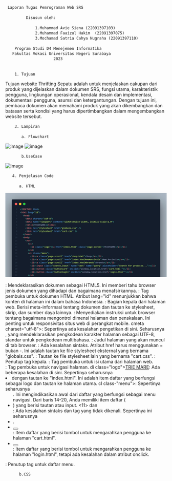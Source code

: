      Laporan Tugas Pemrograman Web SRS 

             Disusun oleh:

                 1.Muhammad Avie Siena (22091397103)
                 2.Muhammad Faaizul Hakim  (22091397075)
                 3.Mochamad Satria Cahya Nugraha (22091397110)

        Program Studi D4 Menejemen Informatika 
       Fakultas Vokasi Universitas Negeri Surabaya 
                         2023


        1. Tujuan
        
 Tujuan website Thrifting Sepatu adalah untuk menjelaskan cakupan dari produk yang dijelaskan dalam dokumen SRS, fungsi utama, karakteristik pengguna, lingkungan operasional, kendala desain dan implementasi, dokumentasi pengguna, asumsi dan ketergantungan. Dengan tujuan ini, pembaca dokumen akan memahami produk yang akan dikembangkan dan batasan serta kondisi yang harus dipertimbangkan dalam mengembangkan website tersebut.

        3. Lampiran

           a. Flowchart
              
<img width="278" alt="image" src="https://github.com/22091397103-MohammadAvieSienaMIC22/PEMWEB-7/assets/144098631/f11b06e3-13b5-41cd-8a51-1c5b4dcf4026">

<img width="208" alt="image" src="https://github.com/22091397103-MohammadAvieSienaMIC22/PEMWEB-7/assets/144098631/8c0d74eb-666e-4ee6-9768-740e3e7f37ea">

           b.UseCase 

<img width="296" alt="image" src="https://github.com/22091397103-MohammadAvieSienaMIC22/PEMWEB-7/assets/144098631/ce2b5675-a9fc-42db-b70f-d4ae7aece3f7">

       4. Penjelasan Code

          a. HTML
![Alt text](image.png)
<!DOCTYPE html>: Mendeklarasikan dokumen sebagai HTML5. Ini memberi tahu browser jenis dokumen yang dihadapi dan bagaimana menafsirkannya.
<html lang="id">: Tag pembuka untuk dokumen HTML. Atribut lang="id" menunjukkan bahwa konten di halaman ini dalam bahasa Indonesia.
<head>: Bagian kepala dari halaman web. Berisi meta-informasi tentang dokumen dan tautan ke stylesheet, skrip, dan sumber daya lainnya.
<meta name="viewport" content="width=device-width, initial-scale=1.0">: Menyediakan instruksi untuk browser tentang bagaimana mengontrol dimensi halaman dan penskalaan. Ini penting untuk responsivitas situs web di perangkat mobile.
cmeta charset="utf-8">: Sepertinya ada kesalahan pengetikan di sini. Seharusnya <meta charset="utf-8">, yang mendeklarasikan pengkodean karakter halaman sebagai UTF-8, standar untuk pengkodean multibahasa.
<title>#TEFNARF</title>: Judul halaman yang akan muncul di tab browser.
<link rel="stylesheet" href-"globals.css" />: Ada kesalahan sintaks. Atribut href harus menggunakan = bukan -. Ini adalah tautan ke file stylesheet eksternal yang bernama "globals.css".
<link rel="stylesheet" href="cart.css" />: Tautan ke file stylesheet lain yang bernama "cart.css".
</head>: Penutup tag kepala.
<body>: Tag pembuka untuk isi utama dari halaman web.
<nav>: Tag pembuka untuk navigasi halaman.
di class="logo"><a href="index.ht index.html" class="page-scroll">TRIE MARE</a></LI>: Ada beberapa kesalahan di sini. Sepertinya seharusnya <li class="logo"> dengan tautan ke "index.html". Ini adalah item daftar yang berfungsi sebagai logo dan tautan ke halaman utama.
cl class-"menu">: Sepertinya seharusnya <ul class="menu">. Ini mengindikasikan awal dari daftar yang berfungsi sebagai menu navigasi.
Dari baris 14-20, Anda memiliki item daftar (<li>) yang berisi tautan atau input.
<11> dan </li>: Ada kesalahan sintaks dan tag yang tidak dikenali. Sepertinya ini seharusnya <li>.
<li><button class="buttoncart" onclick="window.location.href='cart.html"></li>: Item daftar yang berisi tombol untuk mengarahkan pengguna ke halaman "cart.html".
<li><button class="buttonlogin" onclick="window.location.href="login.html""></li>: Item daftar yang berisi tombol untuk mengarahkan pengguna ke halaman "login.html", tetapi ada kesalahan dalam atribut onclick.
</ul>: Penutup tag untuk daftar menu.


          b.CSS


 